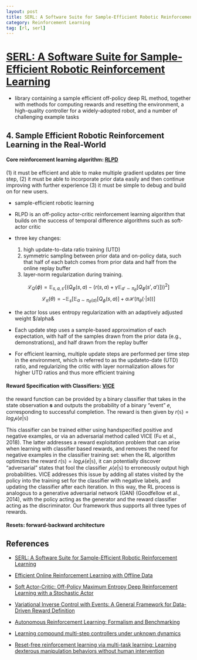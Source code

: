 ```yaml
---
layout: post
title: SERL: A Software Suite for Sample-Efficient Robotic Reinforcement Learning
category: Reinforcement Learning
tag: [rl, serl]
---
```


# [SERL: A Software Suite for Sample-Efficient Robotic Reinforcement Learning](https://arxiv.org/pdf/2401.16013)



* library containing a sample efficient off-policy deep RL method, together with methods for computing rewards and resetting the environment, a high-quality controller for a widely-adopted robot, and a number of challenging example tasks

## 4. Sample Efficient Robotic Reinforcement Learning in the Real-World

#### Core reinforcement learning algorithm: [RLPD](https://arxiv.org/pdf/2302.02948)

(1) it must be efficient and able to make multiple gradient updates per time step, 
(2) it must be able to incorporate prior data easily and then continue improving with further experience
(3) it must be simple to debug and build on for new users. 

* sample-efficient robotic learning
* RLPD is an off-policy actor-critic reinforcement learning algorithm that builds on the success of temporal difference algorithms such as soft-actor critic 

* three key changes: 
    1. high update-to-data ratio training (UTD)
    2. symmetric sampling between prior data and on-policy data, such that half of each batch comes from prior data and half from the online replay buffer
    3. layer-norm regularization during training. 
    

$$
\mathcal{L}_Q(\phi) = \mathbb{E}_{s, a, s'} \left[ \left( Q_\phi(s, a) - \left( r(s, a) + \gamma \mathbb{E}_{a' \sim \pi_\theta} \left[ Q_\phi(s', a') \right] \right) \right)^2 \right] 
$$
$$
\mathcal{L}_\pi(\theta) = -\mathbb{E}_s \left[ \mathbb{E}_{a \sim \pi_\theta(a)} [Q_\phi(s, a)] + \alpha\mathcal{H}(\pi_\theta(\cdot|s)) \right]
$$


* the actor loss uses entropy regularization with an adaptively adjusted weight $/alpha&

* Each update step uses a sample-based approximation of each expectation, with half of the samples drawn from the prior data (e.g., demonstrations), and half drawn from the replay buffer

* For efficient learning, multiple update steps are performed per time step in the environment, which is referred to as the updateto-date (UTD) ratio, and regularizing the critic with layer normalization allows for higher UTD ratios and thus more efficient training


#### Reward Specification with Classifiers: [VICE](https://arxiv.org/pdf/1805.11686)

the reward function can be provided by a binary classifier that takes in the state observation 𝐬
and outputs the probability of a binary “event” 𝑒, corresponding to successful completion. The reward is then given by $r(\mathbb{s}) = log\mathcal{p}(e|\mathbb{s})$


This classifier can be trained either using handspecified positive and negative examples, or via an adversarial method called VICE (Fu et al., 2018). The latter addresses a reward exploitation problem that can arise when learning with classifier based rewards, and removes the need for negative examples in the classifier training set: when the RL algorithm optimizes the reward $r(\mathbb{s}) = log\mathcal{p}(e|\mathbb{s})$, it can potentially discover
“adversarial” states that fool the classifier $\mathcal{p}(e|\mathbb{s})$ to erroneously output high probabilities. VICE addresses this issue by adding all states visited by the policy into the
training set for the classifier with negative labels, and
updating the classifier after each iteration. In this way,
the RL process is analogous to a generative adversarial network (GAN) (Goodfellow et al., 2014), with the
policy acting as the generator and the reward classifier acting as the discriminator. Our framework thus
supports all three types of rewards.

#### Resets: forward-backward architecture


## References

- [SERL: A Software Suite for Sample-Efficient Robotic Reinforcement Learning](https://arxiv.org/pdf/2401.16013)

- [Efficient Online Reinforcement Learning with Offline Data](https://arxiv.org/pdf/2302.02948)

- [Soft Actor-Critic: Off-Policy Maximum Entropy Deep Reinforcement Learning with a Stochastic Actor](https://arxiv.org/abs/1801.01290)

- [Variational Inverse Control with Events: A General Framework for Data-Driven Reward Definition](https://arxiv.org/pdf/1805.11686)


- [Autonomous Reinforcement Learning: Formalism and Benchmarking](https://arxiv.org/abs/2112.09605)

- [Learning compound multi-step controllers under unknown dynamics](https://rll.berkeley.edu/reset_controller/reset_controller.pdf)

- [ Reset-free reinforcement learning via multi-task learning: Learning dexterous manipulation behaviors without human intervention](https://arxiv.org/abs/2104.11203)